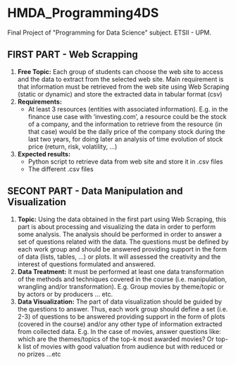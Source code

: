 # HMDA_Programming4DS
Final Project of "Programming for Data Science" subject. ETSII - UPM.

## FIRST PART - Web Scrapping

1. __Free Topic:__ Each group of students can choose the web site to access and the data to extract from the selected web site. Main requirement is that information must be retrieved from the web site using Web Scraping (static or dynamic) and store the extracted data in tabular format (csv)
2. __Requirements:__
   * At least 3 resources (entities with associated information). E.g. in the finance use case with ‘investing.com’, a resource could be the stock of a company, and the information to
retrieve from the resource (in that case) would be the daily price of the company stock during the last two years, for doing later an analysis of time evolution of stock price (return, risk, volatility, …)
4. __Expected results:__
   * Python script to retrieve data from web site and store it in .csv files
   * The different .csv files 

## SECONT PART - Data Manipulation and Visualization

1. __Topic:__ Using the data obtained in the first part using Web Scraping, this part is about processing and visualizing the data in order to perform some analysis. The analysis should be performed in order to answer a set of questions related with the data. The questions must be defined by each work group and should be answered providing support in the form of data (lists, tables, …) or plots. It will assessed the creativity and the interest of questions formulated and answered.
2. __Data Treatment:__ It must be performed at least one data transformation of the methods and techniques covered in the course (i.e. manipulation, wrangling and/or transformation). E.g. Group movies by theme/topic or by actors or by producers … etc.
3. __Data Visualization:__ The part of data visualization should be guided by the questions to answer. Thus, each work group should define a set (i.e. 2-3) of questions to be
answered providing support in the form of plots (covered in the course) and/or any other type of information extracted from collected data. E.g. In the case of movies, answer questions like: which are the themes/topics of the top-k most awarded movies? Or top-k list of movies with good valuation from audience but with reduced or no prizes …etc
